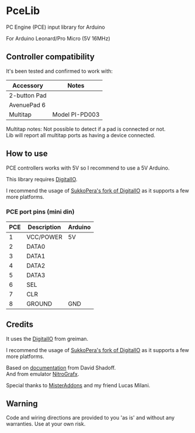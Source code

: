 # PceLib
PC Engine (PCE) input library for Arduino

For Arduino Leonard/Pro Micro (5V 16MHz)

## Controller compatibility

It's been tested and confirmed to work with:

| Accessory        | Notes                                    |
|------------------|------------------------------------------|
| 2-button Pad     |                                          |
| AvenuePad 6      |                                          |
| Multitap         | Model PI-PD003                           |

Multitap notes:
Not possible to detect if a pad is connected or not.<br/>
Lib will report all multitap ports as having a device connected.

## How to use
PCE controllers works with 5V so I recommend to use a 5V Arduino.

This library requires [DigitalIO](https://github.com/greiman/DigitalIO).

I recommend the usage of [SukkoPera's fork of DigitalIO](https://github.com/SukkoPera/DigitalIO) as it supports a few more platforms.


### PCE port pins (mini din)

| PCE | Description | Arduino |
|-----|-------------|---------|
| 1   | VCC/POWER   | 5V      |
| 2   | DATA0       |         |
| 3   | DATA1       |         |
| 4   | DATA2       |         |
| 5   | DATA3       |         |
| 6   | SEL         |         |
| 7   | CLR         |         |
| 8   | GROUND      | GND     |


## Credits

It uses the [DigitalIO](https://github.com/greiman/DigitalIO) from greiman.

I recommend the usage of [SukkoPera's fork of DigitalIO](https://github.com/SukkoPera/DigitalIO) as it supports a few more platforms.

Based on [documentation](https://github.com/dshadoff/PCE_Controller_Info) from David Shadoff.<br/>
And from emulator [NitroGrafx](https://github.com/FluBBaOfWard/NitroGrafx/blob/main/Docs/pcetech_edit.txt).

Special thanks to [MisterAddons](https://github.com/misteraddons) and my friend Lucas Milani.


## Warning
Code and wiring directions are provided to you 'as is' and without any warranties. Use at your own risk.
